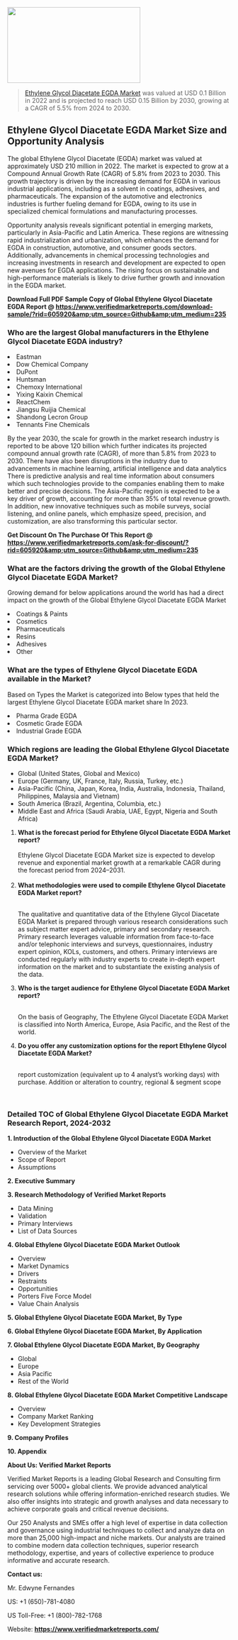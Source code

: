 <img src="https://ffe5etoiles.com/wp-content/uploads/2024/12/MST1-300x171.png" alt="" width="300" height="171" class="alignnone size-medium wp-image-20088" /><blockquote><p><p><a href="https://www.verifiedmarketreports.com/download-sample/?rid=605920&utm_source=Github&utm_medium=235" target="_blank">Ethylene Glycol Diacetate EGDA Market</a> was valued at USD 0.1 Billion in 2022 and is projected to reach USD 0.15 Billion by 2030, growing at a CAGR of 5.5% from 2024 to 2030.</p></blockquote><p><h2>Ethylene Glycol Diacetate EGDA Market Size and Opportunity Analysis</h2> <p>The global Ethylene Glycol Diacetate (EGDA) market was valued at approximately USD 210 million in 2022. The market is expected to grow at a Compound Annual Growth Rate (CAGR) of 5.8% from 2023 to 2030. This growth trajectory is driven by the increasing demand for EGDA in various industrial applications, including as a solvent in coatings, adhesives, and pharmaceuticals. The expansion of the automotive and electronics industries is further fueling demand for EGDA, owing to its use in specialized chemical formulations and manufacturing processes.</p> <p>Opportunity analysis reveals significant potential in emerging markets, particularly in Asia-Pacific and Latin America. These regions are witnessing rapid industrialization and urbanization, which enhances the demand for EGDA in construction, automotive, and consumer goods sectors. Additionally, advancements in chemical processing technologies and increasing investments in research and development are expected to open new avenues for EGDA applications. The rising focus on sustainable and high-performance materials is likely to drive further growth and innovation in the EGDA market.</p> </p><p class=""><strong>Download Full PDF Sample Copy of Global Ethylene Glycol Diacetate EGDA Report @ <a href="https://www.verifiedmarketreports.com/download-sample/?rid=605920&amp;utm_source=Github&amp;utm_medium=235" target="_blank">https://www.verifiedmarketreports.com/download-sample/?rid=605920&amp;utm_source=Github&amp;utm_medium=235</a></strong></p><h3 id="" class="">Who are the largest Global manufacturers in the Ethylene Glycol Diacetate EGDA industry?</h3><p><li>Eastman</li><li> Dow Chemical Company</li><li> DuPont</li><li> Huntsman</li><li> Chemoxy International</li><li> Yixing Kaixin Chemical</li><li> ReactChem</li><li> Jiangsu Ruijia Chemical</li><li> Shandong Lecron Group</li><li> Tennants Fine Chemicals</li></p><div class=""><div class="" dir="" data-message-author-role="" data-message-id="" data-message-model-slug=""><div class=""><div class=""><div class=""><div class="" dir="" data-message-author-role="" data-message-id="" data-message-model-slug=""><div class=""><div class=""><p>By the year 2030, the scale for growth in the market research industry is reported to be above 120 billion which further indicates its projected compound annual growth rate (CAGR), of more than 5.8% from 2023 to 2030. There have also been disruptions in the industry due to advancements in machine learning, artificial intelligence and data analytics There is predictive analysis and real time information about consumers which such technologies provide to the companies enabling them to make better and precise decisions. The Asia-Pacific region is expected to be a key driver of growth, accounting for more than 35% of total revenue growth. In addition, new innovative techniques such as mobile surveys, social listening, and online panels, which emphasize speed, precision, and customization, are also transforming this particular sector.</p><p><strong>Get Discount On The Purchase Of This Report @&nbsp; <a href="https://www.verifiedmarketreports.com/ask-for-discount/?rid=605920&amp;utm_source=Github&amp;utm_medium=235" target="_blank">https://www.verifiedmarketreports.com/ask-for-discount/?rid=605920&amp;utm_source=Github&amp;utm_medium=235</a></strong></p></div></div></div></div></div></div></div></div><h3 id="" class="">What are the factors driving the growth of the Global Ethylene Glycol Diacetate EGDA Market?</h3><p id="" class="">Growing demand for below applications around the world has had a direct impact on the growth of the Global Ethylene Glycol Diacetate EGDA Market</p><p id="" class=""><li>Coatings & Paints</li><li> Cosmetics</li><li> Pharmaceuticals</li><li> Resins</li><li> Adhesives</li><li> Other</li></p><h3 id="" class="">What are the types of Ethylene Glycol Diacetate EGDA available in the Market?</h3><p id="" class="">Based on Types the Market is categorized into Below types that held the largest Ethylene Glycol Diacetate EGDA market share In 2023.</p><p id="" class=""><li>Pharma Grade EGDA</li><li> Cosmetic Grade EGDA</li><li> Industrial Grade EGDA</li></p><h3 id="" class="">Which regions are leading the Global Ethylene Glycol Diacetate EGDA Market?</h3><ul><li>Global (United States, Global and Mexico)</li><li>Europe (Germany, UK, France, Italy, Russia, Turkey, etc.)</li><li>Asia-Pacific (China, Japan, Korea, India, Australia, Indonesia, Thailand, Philippines, Malaysia and Vietnam)</li><li>South America (Brazil, Argentina, Columbia, etc.)</li><li>Middle East and Africa (Saudi Arabia, UAE, Egypt, Nigeria and South Africa)</li></ul><p><ol><li><strong>What is the forecast period for Ethylene Glycol Diacetate EGDA Market report?<br /></strong><br /><span data-sheets-root="1" data-sheets-value="{&quot;1&quot;:2,&quot;2&quot;:&quot;XXXX size is expected to develop revenue and exponential market growth at a remarkable CAGR during the forecast period from 2024&ndash;2030.&quot;}" data-sheets-userformat="{&quot;2&quot;:12674,&quot;4&quot;:{&quot;1&quot;:2,&quot;2&quot;:16776960},&quot;10&quot;:2,&quot;11&quot;:0,&quot;15&quot;:&quot;Arial&quot;,&quot;16&quot;:12}">Ethylene Glycol Diacetate EGDA Market size is expected to develop revenue and exponential market growth at a remarkable CAGR during the forecast period from 2024&ndash;2031.</span><br /><br /></li><li><strong>What methodologies were used to compile Ethylene Glycol Diacetate EGDA Market report?<br /><br /></strong><p>The qualitative and quantitative data of the&nbsp;Ethylene Glycol Diacetate EGDA Market is prepared through various research considerations such as subject matter expert advice, primary and secondary research. Primary research leverages valuable information from face-to-face and/or telephonic interviews and surveys, questionnaires, industry expert opinion, KOLs, customers, and others. Primary interviews are conducted regularly with industry experts to create in-depth expert information on the market and to substantiate the existing analysis of the data.&nbsp;</p></li><li><strong>Who is the target audience for Ethylene Glycol Diacetate EGDA Market report?<br /><br /></strong><p>On the basis of Geography, The&nbsp;Ethylene Glycol Diacetate EGDA Market is classified into North America, Europe, Asia Pacific, and the Rest of the world.</p></li><li><strong>Do you offer any customization options for the report Ethylene Glycol Diacetate EGDA Market?<br /><br /></strong><p>report customization (equivalent up to 4 analyst&rsquo;s working days) with purchase. Addition or alteration to country, regional &amp; segment scope</p><p>&nbsp;</p></li></ol></p><h3 id="" class="">Detailed TOC of Global Ethylene Glycol Diacetate EGDA Market Research Report, 2024-2032</h3><p id="" class=""><strong>1. Introduction of the Global Ethylene Glycol Diacetate EGDA Market</strong></p><ul><li>Overview of the Market</li><li>Scope of Report</li><li>Assumptions</li></ul><p id="" class=""><strong>2. Executive Summary</strong></p><p id="" class=""><strong>3. Research Methodology of&nbsp;Verified Market Reports</strong></p><ul><li>Data Mining</li><li>Validation</li><li>Primary Interviews</li><li>List of Data Sources</li></ul><p id="" class=""><strong>4. Global Ethylene Glycol Diacetate EGDA Market Outlook</strong></p><ul><li>Overview</li><li>Market Dynamics</li><li>Drivers</li><li>Restraints</li><li>Opportunities</li><li>Porters Five Force Model</li><li>Value Chain Analysis</li></ul><p id="" class=""><strong>5. Global Ethylene Glycol Diacetate EGDA Market, By&nbsp;Type</strong></p><p id="" class=""><strong>6. Global Ethylene Glycol Diacetate EGDA Market, By Application</strong></p><p id="" class=""><strong>7. Global Ethylene Glycol Diacetate EGDA Market, By Geography</strong></p><ul><li>Global</li><li>Europe</li><li>Asia Pacific</li><li>Rest of the World</li></ul><p id="" class=""><strong>8. Global Ethylene Glycol Diacetate EGDA Market Competitive Landscape</strong></p><ul><li>Overview</li><li>Company Market Ranking</li><li>Key Development Strategies</li></ul><p id="" class=""><strong>9. Company Profiles</strong></p><p id="" class=""><strong>10. Appendix</strong></p><p id="" class=""><strong>About Us: Verified Market Reports</strong></p><p id="" class="">Verified Market Reports is a leading Global Research and Consulting firm servicing over 5000+ global clients. We provide advanced analytical research solutions while offering information-enriched research studies. We also offer insights into strategic and growth analyses and data necessary to achieve corporate goals and critical revenue decisions.</p><p id="" class="">Our 250 Analysts and SMEs offer a high level of expertise in data collection and governance using industrial techniques to collect and analyze data on more than 25,000 high-impact and niche markets. Our analysts are trained to combine modern data collection techniques, superior research methodology, expertise, and years of collective experience to produce informative and accurate research.</p><p id="" class=""><strong>Contact us:</strong></p><p id="" class="">Mr. Edwyne Fernandes</p><p id="" class="">US: +1 (650)-781-4080</p><p id="" class="">US Toll-Free: +1 (800)-782-1768</p><p id="" class="">Website: <a target="" data-test-app-aware-link=""><strong>https://www.verifiedmarketreports.com/</strong></a></p>
